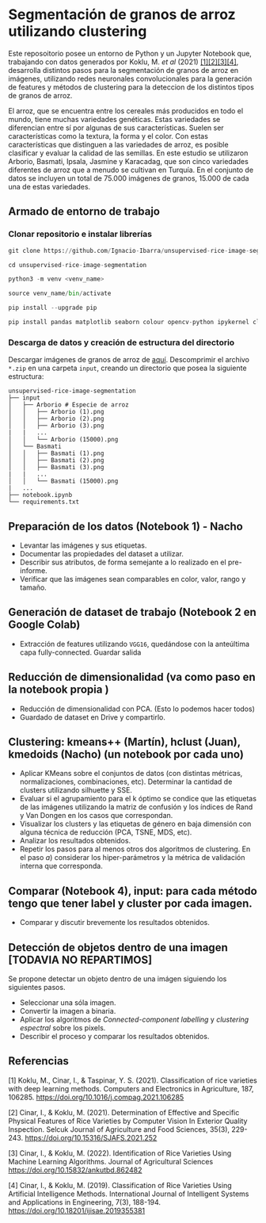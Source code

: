 # Segmentación de granos de arroz utilizando clustering

Este reposoitorio posee un entorno de Python y un Jupyter Notebook que, trabajando con datos generados por Koklu, M. *et al* (2021) [[1]](#1)[[2]](#2)[[3]](#3)[[4]](#4), desarrolla distintos pasos para la segmentación de granos de arroz en imágenes, utilizando redes neuronales convolucionales para la generación de features y métodos de clustering para la deteccion de los distintos tipos de granos de arroz.  

El arroz, que se encuentra entre los cereales más producidos en todo el mundo, tiene muchas variedades genéticas. Estas variedades se diferencian entre sí por algunas de sus características. Suelen ser características como la textura, la forma y el color. Con estas características que distinguen a las variedades de arroz, es posible clasificar y evaluar la calidad de las semillas. En este estudio se utilizaron Arborio, Basmati, Ipsala, Jasmine y Karacadag, que son cinco variedades diferentes de arroz que a menudo se cultivan en Turquía. En el conjunto de datos se incluyen un total de 75.000 imágenes de granos, 15.000 de cada una de estas variedades.

## Armado de entorno de trabajo

### Clonar repositorio e instalar librerías

```python
git clone https://github.com/Ignacio-Ibarra/unsupervised-rice-image-segmentation.git

cd unsupervised-rice-image-segmentation

python3 -m venv <venv_name>

source venv_name/bin/activate

pip install --upgrade pip

pip install pandas matplotlib seaborn colour opencv-python ipykernel clustimage tensorflow
```

### Descarga de datos y creación de estructura del directorio
Descargar imágenes de granos de arroz de [aquí](https://www.muratkoklu.com/datasets/vtdhnd09.php). Descomprimir el archivo `*.zip` en una carpeta `input`, creando un directorio que posea la siguiente estructura: 

```
unsupervised-rice-image-segmentation
├── input
│   ├── Arborio # Especie de arroz
│   │   ├── Arborio (1).png
│   │   ├── Arborio (2).png
│   │   ├── Arborio (3).png
|   |   ...
│   │   └── Arborio (15000).png
│   └── Basmati
│   │   ├── Basmati (1).png
│   │   ├── Basmati (2).png
│   │   ├── Basmati (3).png
|   |   ...
│   │   └── Basmati (15000).png
|   ...
├── notebook.ipynb
└── requirements.txt
```

## Preparación de los datos (Notebook 1) - Nacho
* Levantar las imágenes y sus etiquetas. 
* Documentar las propiedades del dataset a utilizar. 
* Describir sus atributos, de forma semejante a lo realizado en el pre-informe. 
* Verificar que las imágenes sean comparables en color, valor, rango y tamaño.

## Generación de dataset de trabajo (Notebook 2 en Google Colab)
* Extracción de features utilizando `VGG16`, quedándose con la anteúltima capa fully-connected. Guardar salida

## Reducción de dimensionalidad (va como paso en la notebook propia )
* Reducción de dimensionalidad con PCA. (Esto lo podemos hacer todos)
* Guardado de dataset en Drive y compartirlo. 

## Clustering: kmeans++ (Martín), hclust (Juan), kmedoids (Nacho) (un notebook por cada uno)
* Aplicar KMeans sobre el conjuntos de datos (con distintas métricas, normalizaciones,
combinaciones, etc). Determinar la cantidad de clusters utilizando silhuette y SSE.
* Evaluar si el agrupamiento para el k óptimo se condice que las etiquetas de las imágenes
utilizando la matriz de confusión y los índices de Rand y Van Dongen en los casos que
correspondan.
* Visualizar los clusters y las etiquetas de género en baja dimensión con alguna técnica
de reducción (PCA, TSNE, MDS, etc).
* Analizar los resultados obtenidos.
* Repetir los pasos para al menos otros dos algoritmos de clustering. En el paso $a)$ considerar
los hiper-parámetros y la métrica de validación interna que corresponda. 

## Comparar (Notebook 4), input: para cada método tengo que tener label y cluster por cada imagen. 
* Comparar y discutir brevemente los resultados obtenidos.

## Detección de objetos dentro de una imagen [TODAVIA NO REPARTIMOS]
Se propone detectar un objeto dentro de una imágen siguiendo los siguientes pasos.
* Seleccionar una sóla imagen.
* Convertir la imagen a binaria.
* Aplicar los algoritmos de *Connected-component labelling* y *clustering espectral* sobre
los pixels.
* Describir el proceso y comparar los resultados obtenidos.

## Referencias
<a id="1">[1]</a> 
Koklu, M., Cinar, I., & Taspinar, Y. S. (2021). Classification of rice varieties with deep learning methods. Computers and Electronics in Agriculture, 187, 106285. https://doi.org/10.1016/j.compag.2021.106285

<a id="2">[2]</a> 
Cinar, I., & Koklu, M. (2021). Determination of Effective and Specific Physical Features of Rice Varieties by Computer Vision In Exterior Quality Inspection. Selcuk Journal of Agriculture and Food Sciences, 35(3), 229-243. https://doi.org/10.15316/SJAFS.2021.252

<a id="3">[3]</a> 
Cinar, I., & Koklu, M. (2022). Identification of Rice Varieties Using Machine Learning Algorithms. Journal of Agricultural Sciences https://doi.org/10.15832/ankutbd.862482

<a id="4">[4]</a> 
Cinar, I., & Koklu, M. (2019). Classification of Rice Varieties Using Artificial Intelligence Methods. International Journal of Intelligent Systems and Applications in Engineering, 7(3), 188-194. https://doi.org/10.18201/ijisae.2019355381


